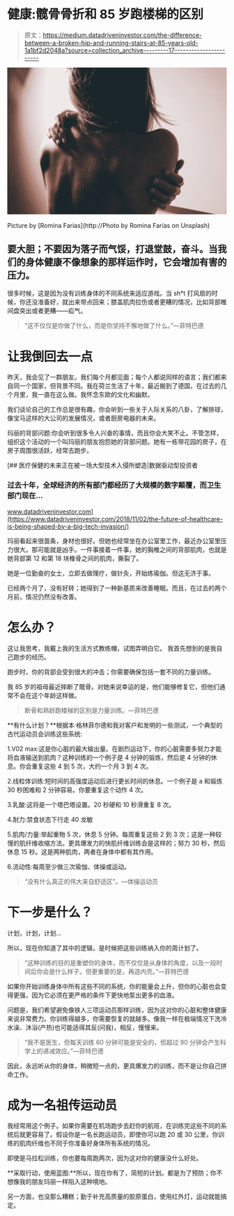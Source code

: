 # 健康:髋骨骨折和 85 岁跑楼梯的区别

> 原文：<https://medium.datadriveninvestor.com/the-difference-between-a-broken-hip-and-running-stairs-at-85-years-old-1a1bf2d2048a?source=collection_archive---------17----------------------->

![](img/d3cd747c59ae4f57052e8c0f2ea6815e.png)

Picture by [Romina Farias](http://Photo by Romina Farías on Unsplash)

## 要大胆；不要因为落子而气馁，打退堂鼓，奋斗。当我们的身体健康不像想象的那样运作时，它会增加有害的压力。

很多时候，这是因为没有训练身体的不同系统来适应游戏。当 sh*t 打风扇的时候，你还没准备好，就出来带点回来；膝盖肌肉拉伤或者更糟的情况，比如背部椎间盘突出或者更糟——疝气。

> “这不仅仅是你做了什么，而是你坚持不懈地做了什么。”—菲特巴德

# 让我倒回去一点

昨天，我会见了一群朋友。我们每个月都见面；每个人都说同样的语言；我们都来自同一个国家，但背景不同。我在荷兰生活了十年，最近搬到了德国，在过去的几个月里，我一直在这么做。我怀念东欧的文化和幽默。

我们谈论自己的工作总是很有趣，你会听到一些关于人际关系的八卦，了解排球，像宝马这样的大公司的发展情况，或者厨房电器的未来。

玛丽的背部问题:你会听到很多令人兴奋的事情，而且你会大笑不止。不管怎样，组织这个活动的一个叫玛丽的朋友抱怨她的背部问题。她有一栋带花园的房子，在房子周围很活跃，经常去跑步。

[](https://www.datadriveninvestor.com/2018/11/02/the-future-of-healthcare-is-being-shaped-by-a-big-tech-invasion/) [## 医疗保健的未来正在被一场大型技术入侵所塑造|数据驱动型投资者

### 过去十年，全球经济的所有部门都经历了大规模的数字颠覆，而卫生部门现在…

www.datadriveninvestor.com](https://www.datadriveninvestor.com/2018/11/02/the-future-of-healthcare-is-being-shaped-by-a-big-tech-invasion/) 

玛丽看起来很苗条，身材也很好。但她也经常坐在办公室里工作，最近办公室里压力很大。那可能就是凶手。一件事接着一件事，她的胸椎之间的背部肌肉，也就是她背部第 12 和第 18 块椎骨之间的肌肉，撕裂了。

她是一位勤奋的女士，立即去做理疗，做针灸，开始练瑜伽。但这无济于事。

已经两个月了，没有好转；她得到了一种新基质来改善睡眠。而且，在过去的两个月前，情况仍然没有改善。

# 怎么办？

这让我思考，我戴上我的生活方式教练帽，试图弄明白它。
我首先想到的是我自己跑步的经历。

跑步时，你的背部会受到很大的冲击；你需要确保包括一套不同的力量训练。

我 85 岁的祖母最近摔断了髋骨。对她来说幸运的是，他们能够修复它，但他们通常不会在这个年龄这样做。

> 断骨和熟龄跑楼梯的区别是力量训练。—菲特巴德

**有什么计划？**根据本·格林菲尔德和我对客户和发明的一些测试，一个典型的古代运动员会训练这些系统:

1.V02 max:这是你心脏的最大输出量。在剧烈运动下，你的心脏需要多努力才能将血液输送到肌肉？这种训练的一个例子是 4 分钟的锻炼，然后是 4 分钟的休息。你会重复这些 4 到 5 次，大约一个月 3 到 4 次。

2.线粒体训练:短时间的高强度运动后进行更长时间的休息。一个例子是 a 和锻炼 30 秒困难和 2 分钟容易。你要重复这个动作 4 次。

3.乳酸:这将是一个塔巴塔设置。20 秒硬和 10 秒滑重复 8 次。

4.耐力:禁食状态下行走 40 龙敏

5.肌肉/力量:举起重物 5 次，休息 5 分钟。每周重复这些 2 到 3 次；这是一种较慢的肌纤维收缩方法。更具爆发力的快肌纤维训练会是这样的；努力 30 秒，然后休息 15 秒。这是两种肌肉，两者在身体中都有其作用。

6.流动性:每周至少做三次瑜伽、体操或运动。

> “没有什么真正的伟大来自舒适区”。—体操运动员

# 下一步是什么？

计划，计划，计划…

所以，现在你知道了其中的逻辑，是时候把这些训练纳入你的周计划了。

> “这种训练的目的是重塑你的身体，而不仅仅是从身体的角度，以及一段时间后你会是什么样子。但更重要的是，再造内壳。”—菲特巴德

如果你开始训练身体中所有这些不同的系统，你的能量会上升，但你的心脏也会变得更强，因为它必须在更严格的条件下更快地泵出更多的血液。

问题是，我们希望避免像铁人三项运动员那样训练，因为这对你的心脏和整体健康来说非常费力。你训练得越多，你需要恢复的就越多。像我一样在极端情况下洗冷水澡、沐浴(产热)也可能适得其反(问我)，相反，慢慢来。

> “我不是医生，但每天训练 60 分钟可能是安全的，但超过 90 分钟会产生科学上的递减效应。”—菲特巴德

因此，永远听从你的身体，稍微短一点的，更具爆发力的训练，而不是让你自己拼命工作。

# 成为一名祖传运动员

我经常用这个例子。如果你需要在机场跑步去赶你的航班，在训练完这些不同的系统后就更容易了。假设你是一名长跑运动员，即使你可以跑 20 或 30 公里，你训练的肌肉纤维也不同于你准备好身体所有系统的情况。

即使是马拉松训练，你也要每周跑两次，因为这对你的健康没什么好处。

**采取行动，使用蓝图:**所以，现在你有了，简短的计划。都是为了预防；你不想像我的朋友玛丽一样陷入这种境地。

另一方面，也没那么糟糕；勤于补充高质量的胶原蛋白，使用红外灯，运动就能搞定。